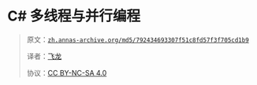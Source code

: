 # C# 多线程与并行编程

> 原文：[`zh.annas-archive.org/md5/792434693307f51c8fd57f3f705cd1b9`](https://zh.annas-archive.org/md5/792434693307f51c8fd57f3f705cd1b9)
> 
> 译者：[飞龙](https://github.com/wizardforcel)
> 
> 协议：[CC BY-NC-SA 4.0](http://creativecommons.org/licenses/by-nc-sa/4.0/)